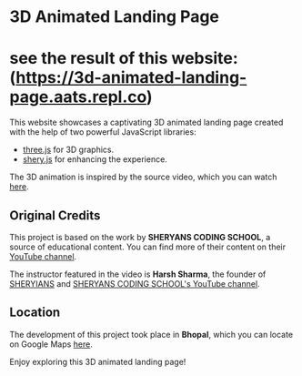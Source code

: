 # 3D Animated Landing Page
# see the result of this website: (https://3d-animated-landing-page.aats.repl.co)

This website showcases a captivating 3D animated landing page created with the help of two powerful JavaScript libraries:

- [three.js](https://threejs.org) for 3D graphics.
- [shery.js](https://www.npmjs.com/package/sheryjs) for enhancing the experience.

The 3D animation is inspired by the source video, which you can watch [here](https://youtu.be/P3fHboyHvkg?si=v8zj9gz8Ylb5ZRXO).

## Original Credits

This project is based on the work by **SHERYANS CODING SCHOOL**, a source of educational content. You can find more of their content on their [YouTube channel](https://www.youtube.com/@thesheryianscodingschool).

The instructor featured in the video is **Harsh Sharma**, the founder of [SHERYIANS](https://sheryians.com/) and [SHERYANS CODING SCHOOL's YouTube channel](https://www.youtube.com/@thesheryianscodingschool).

## Location

The development of this project took place in **Bhopal**, which you can locate on Google Maps [here](https://maps.app.goo.gl/A81mQXZjfaMtaQK76).

Enjoy exploring this 3D animated landing page!
